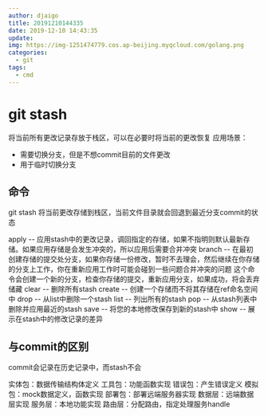 ```yaml
---
author: djaigo
title: 20191210144335
date: 2019-12-10 14:43:35
update: 
img: https://img-1251474779.cos.ap-beijing.myqcloud.com/golang.png
categories: 
  - git
tags: 
  - cmd
---
```


# git stash
将当前所有更改记录存放于栈区，可以在必要时将当前的更改恢复
应用场景：
* 需要切换分支，但是不想commit目前的文件更改
* 用于临时切换分支

## 命令
git stash
将当前更改存储到栈区，当前文件目录就会回退到最近分支commit的状态

apply   -- 应用stash中的更改记录，调回指定的存储，如果不指明则默认最新存储。如果应用存储是会发生冲突的，所以应用后需要合并冲突
branch  -- 在最初创建存储的提交处分支，如果你存储一份修改，暂时不去理会，然后继续在你存储的分支上工作，你在重新应用工作时可能会碰到一些问题合并冲突的问题
这个命令会创建一个新的分支，检查你存储的提交，重新应用分支，如果成功，将会丢弃储藏
clear   -- 删除所有stash
create  -- 创建一个存储而不将其存储在ref命名空间中
drop    -- 从list中删除一个stash
list    -- 列出所有的stash
pop     -- 从stash列表中删除并应用最近的stash
save    -- 将您的本地修改保存到新的stash中
show    -- 展示在stash中的修改记录的差异

## 与commit的区别
commit会记录在历史记录中，而stash不会


实体包：数据传输结构体定义
工具包：功能函数实现
错误包：产生错误定义
模拟包：mock数据定义，函数实现
部署包：部署远端服务器实现
数据层：远端数据层实现
服务层：本地功能实现
路由层：分配路由，指定处理服务handle